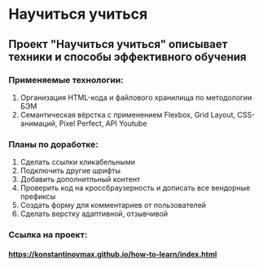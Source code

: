 # Научиться учиться

## Проект "Научиться учиться" описывает техники и способы эффективного обучения

### Применяемые технологии:
1. Организация HTML-кода и файлового хранилища по методологии БЭМ
2. Семантическая вёрстка с применением Flexbox, Grid Layout, CSS-анимаций, Pixel Perfect, API Youtube

### Планы по доработке:
1. Сделать ссылки кликабельными
2. Подключить другие шрифты
3. Добавить дополнитльный контент
4. Проверить код на кроссбраузерность и дописать все вендорные префиксы
5. Создать форму для комментариев от пользователей
6. Сделать верстку адаптивной, отзывчивой

### Ссылка на проект:
#### https://konstantinovmax.github.io/how-to-learn/index.html